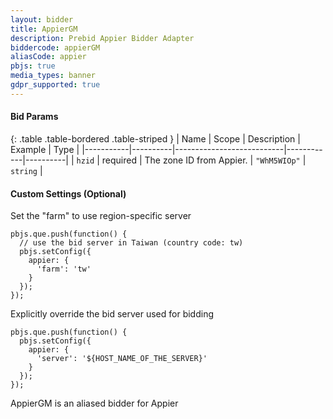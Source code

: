 ```yaml
---
layout: bidder
title: AppierGM
description: Prebid Appier Bidder Adapter
biddercode: appierGM
aliasCode: appier
pbjs: true
media_types: banner
gdpr_supported: true
---
```


#### Bid Params

{: .table .table-bordered .table-striped }
| Name      | Scope    | Description               | Example    | Type     |
|-----------|----------|---------------------------|------------|----------|
| `hzid`    | required | The zone ID from Appier.  | `"WhM5WIOp"` | `string` |

#### Custom Settings (Optional)

Set the "farm" to use region-specific server

```
pbjs.que.push(function() {
  // use the bid server in Taiwan (country code: tw)
  pbjs.setConfig({
    appier: {
      'farm': 'tw'
    }
  });
});
```

Explicitly override the bid server used for bidding

```
pbjs.que.push(function() {
  pbjs.setConfig({
    appier: {
      'server': '${HOST_NAME_OF_THE_SERVER}'
    }
  });
});
```
AppierGM is an aliased bidder for Appier
